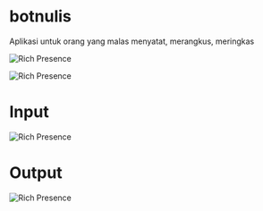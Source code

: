 # botnulis
Aplikasi untuk orang yang malas menyatat, merangkus, meringkas

![Rich Presence](https://cdn.discordapp.com/attachments/591492962685419531/765871071643435008/unknown.png)

![Rich Presence](https://cdn.discordapp.com/attachments/591492962685419531/765871138256453653/unknown.png)

# Input
![Rich Presence](https://cdn.discordapp.com/attachments/591492962685419531/765940703057543168/unknown.png)

# Output
![Rich Presence](https://cdn.discordapp.com/attachments/591492962685419531/765941192445526075/unknown.png)

